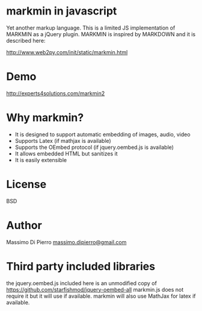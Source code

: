 markmin in javascript
=====================

Yet another markup language. 
This is a limited JS implementation of MARKMIN as a jQuery plugin.
MARKMIN is inspired by MARKDOWN and it is described here:

http://www.web2py.com/init/static/markmin.html

Demo
======

http://experts4solutions.com/markmin2

Why markmin?
============
- It is designed to support automatic embedding of images, audio, video
- Supports Latex (if mathjax is available)
- Supports the OEmbed protocol (if jquery.oembed.js is available)
- It allows embedded HTML but sanitizes it
- It is easily extensible

License
=======

BSD

Author
======

Massimo Di Pierro <massimo.dipierro@gmail.com>

Third party included libraries
==============================

the jquery.oembed.js included here is an unmodified copy of
https://github.com/starfishmod/jquery-oembed-all
markmin.js does not require it but it will use if available.
markmin will also use MathJax for latex if available.
